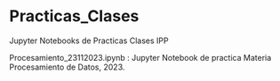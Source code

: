 # Practicas_Clases
Jupyter Notebooks de Practicas Clases IPP

Procesamiento_23112023.ipynb : Jupyter Notebook de practica Materia Procesamiento de Datos, 2023.
